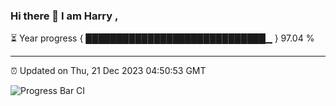 ### Hi there 👋 I am Harry , 

⏳ Year progress { █████████████████████████████▁ } 97.04 %

---

⏰ Updated on Thu, 21 Dec 2023 04:50:53 GMT

![Progress Bar CI](https://github.com/duykhang68/duykhang68/workflows/Progress%20Bar%20CI/badge.svg)

